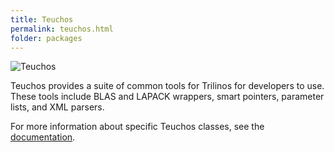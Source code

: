 ```yaml
---
title: Teuchos
permalink: teuchos.html
folder: packages
---
```


![Teuchos](http://trilinos.org/oldsite/packages/teuchos/teuchos1.png)

Teuchos provides a suite of common tools for Trilinos for developers to use. These tools include BLAS and LAPACK wrappers, smart pointers, parameter lists, and XML parsers.

For more information about specific Teuchos classes, see the [documentation](http://trilinos.org/docs/dev/packages/teuchos/doc/html/index.html).
